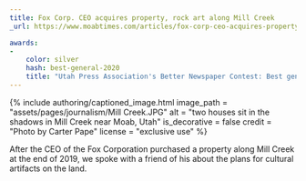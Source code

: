 ```yaml
---
title: Fox Corp. CEO acquires property, rock art along Mill Creek
_url: https://www.moabtimes.com/articles/fox-corp-ceo-acquires-property-rock-art-along-mill-creek/

awards:
-
    color: silver
    hash: best-general-2020
    title: "Utah Press Association's Better Newspaper Contest: Best general news story (second place, 2020)"
---
```


{% include authoring/captioned_image.html
    image_path = "assets/pages/journalism/Mill Creek.JPG"
    alt = "two houses sit in the shadows in Mill Creek near Moab, Utah"
    is_decorative = false
    credit = "Photo by Carter Pape"
    license = "exclusive use"
%}

After the CEO of the Fox Corporation purchased a property along Mill Creek at the end of 2019, we spoke with a friend of his about the plans for cultural artifacts on the land.
